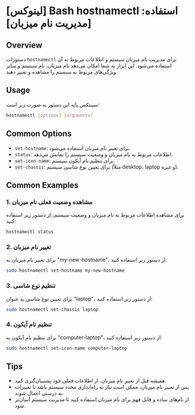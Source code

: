 # [لینوکس] Bash hostnamectl استفاده: [مدیریت نام میزبان]

## Overview
دستورات `hostnamectl` برای مدیریت نام میزبان سیستم و اطلاعات مربوط به آن استفاده می‌شود. این ابزار به شما امکان می‌دهد نام میزبان، نام سیستم و سایر ویژگی‌های مربوط به سیستم را مشاهده و تغییر دهید.

## Usage
سینتکس پایه این دستور به صورت زیر است:

```bash
hostnamectl [options] [arguments]
```

## Common Options
- `set-hostname`: برای تغییر نام میزبان استفاده می‌شود.
- `status`: اطلاعات مربوط به نام میزبان و وضعیت سیستم را نمایش می‌دهد.
- `set-icon-name`: برای تنظیم نام آیکون سیستم.
- `set-chassis`: برای تعیین نوع شاسی سیستم (مثلاً desktop، laptop و غیره).

## Common Examples
### 1. مشاهده وضعیت فعلی نام میزبان
برای مشاهده اطلاعات مربوط به نام میزبان و وضعیت سیستم، از دستور زیر استفاده کنید:

```bash
hostnamectl status
```

### 2. تغییر نام میزبان
برای تغییر نام میزبان به "my-new-hostname"، از دستور زیر استفاده کنید:

```bash
sudo hostnamectl set-hostname my-new-hostname
```

### 3. تنظیم نوع شاسی
برای تعیین نوع شاسی به عنوان "laptop"، از دستور زیر استفاده کنید:

```bash
sudo hostnamectl set-chassis laptop
```

### 4. تنظیم نام آیکون
برای تنظیم نام آیکون به "computer-laptop"، از دستور زیر استفاده کنید:

```bash
sudo hostnamectl set-icon-name computer-laptop
```

## Tips
- همیشه قبل از تغییر نام میزبان، از اطلاعات فعلی خود پشتیبان‌گیری کنید.
- پس از تغییر نام میزبان، ممکن است نیاز به راه‌اندازی مجدد سیستم باشد تا تغییرات به درستی اعمال شوند.
- از نام‌های ساده و قابل فهم برای نام میزبان استفاده کنید تا مدیریت سیستم آسان‌تر شود.